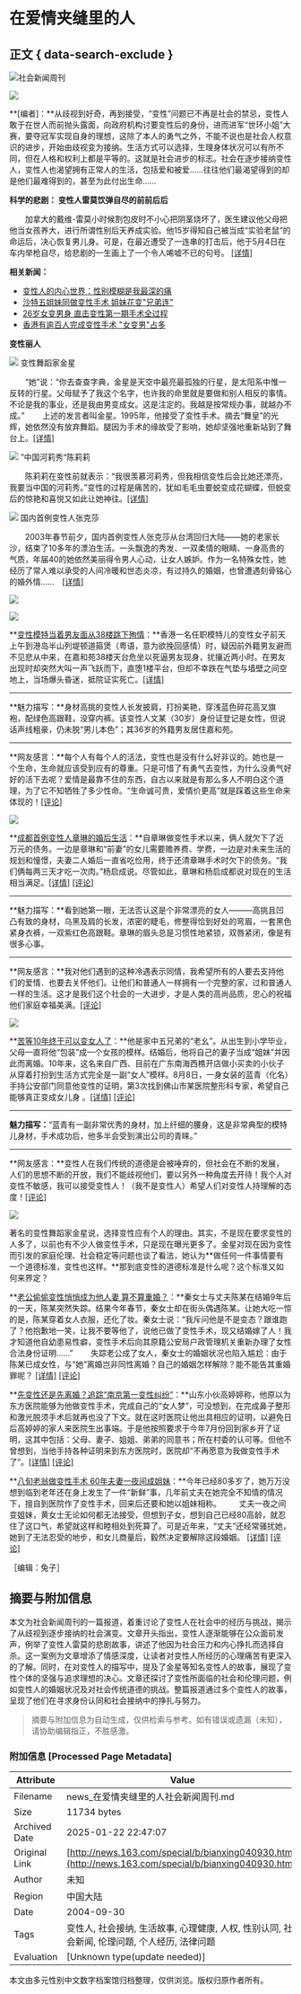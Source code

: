 # 在爱情夹缝里的人

## 正文 { data-search-exclude }


![社会新闻周刊](http://news.163.com/images2/shehuinews_t.gif)

![](http://cimg.163.com/news/0409/30/she2.jpg)

**\[编者\]：**从歧视到好奇，再到接受，“变性”问题已不再是社会的禁忌，变性人敢于在世人而前抛头露面，向政府机构讨要变性后的身份，进而进军“世环小姐”大赛，要夺冠军实现自身的理想，这除了本人的勇气之外，不能不说也是社会人权意识的进步，开始由歧视变为接纳。生活方式可以选择，生理身体状况可以有所不同，但在人格和权利上都是平等的。这就是社会进步的标志。社会在逐步接纳变性人，变性人也渴望拥有正常人的生活，包括爱和被爱……往往他们最渴望得到的却是他们最难得到的，甚至为此付出生命……

**科学的悲剧： 变性人雷莫饮弹自尽的前前后后**

　　加拿大的戴维-雷莫小时候割包皮时不小心把阴茎烧坏了，医生建议他父母把他当女孩养大，进行所谓性别后天养成实验。他15岁得知自己被当成“实验老鼠”的命运后，决心恢复男儿身。可是，在最近遭受了一连串的打击后，他于5月4日在车内举枪自尽，给悲剧的一生画上了一个令人唏嘘不已的句号。 [\[详情\]](http://news.163.com/2004w05/12557/2004w05_1084964801478.html)

**相关新闻：**

- [变性人的内心世界：性别模糊是我最深的痛](http://news.163.com/2004w03/12495/2004w03_1079574945493.html)
- [沙特五姐妹同做变性手术 姐妹花变"兄弟连"](http://news.163.com/2004w06/12586/2004w06_1087452480598.html)
- [26岁女变男身 直击变性第一期手术全过程](http://news.163.com/2004w07/12616/2004w07_1090036664152.html)
- [香港有逾百人完成变性手术 "女变男"占多](http://news.163.com/2004w09/12685/2004w09_1095993038569.html)

**变性丽人**

[![](http://cimg.163.com/news/0409/30/xing1.jpg)](http://news.163.com/2004w09/12691/2004w09_1096527883185.html) 变性舞蹈家金星

　　“她”说：“你去查查字典，金星是天空中最亮最孤独的行星，是太阳系中惟一反转的行星。父母赋予了我这个名字，也许我的命里就是要做和别人相反的事情。不论是我的事业，还是我由男变成女。这是注定的。我越是按常规办事，就越办不成。” 　　上述的发言者叫金星。1995年，他接受了变性手术。摘去“舞皇”的光辉，她依然没有放弃舞蹈。腿因为手术的缘故受了影响，她却坚强地重新站到了舞台上。[\[详情\]](http://news.163.com/2004w09/12691/2004w09_1096527883185.html)

[![](http://cimg.163.com/news/0409/30/jin2.jpg)](http://news.163.com/special/c/change040309.html) ”中国河莉秀“陈莉莉

　　陈莉莉在变性前就表示：“我很羡慕河莉秀，但我相信变性后会比她还漂亮，我要当中国的河莉秀。”变性的过程是痛苦的，犹如毛毛虫要蜕变成花蝴蝶，但蜕变后的惊艳和喜悦又如此让她神往。[\[详情\]](http://news.163.com/2004w09/12691/2004w09_1096527883185.html)

[![](http://cimg.163.com/news/0409/30/jin3.jpg)](http://news.163.com/2004w03/12486/2004w03_1078801561006.html) 国内首例变性人张克莎

　　2003年春节前夕，国内首例变性人张克莎从台湾回归大陆――她的老家长沙，结束了10多年的漂泊生活。一头飘逸的秀发、一双柔情的眼睛、一身高贵的气质，年届40的她依然美丽得令男人心动，让女人嫉妒。作为一名特殊女性，她经历了常人难以承受的人间冷暖和世态炎凉，有过持久的婚姻，也曾遭遇刻骨铭心的婚外情……　[\[详情\]](http://news.163.com/2004w03/12486/2004w03_1078801561006.html)

![](http://cimg.163.com/news/0409/30/tu11.jpg)

[![](http://cimg.163.com/news/0409/30/bian1.jpg)](http://news.163.com/2004w09/12685/2004w09_1096054127673.html)

**[变性模特当着男友面从38楼跳下殉情](http://news.163.com/2004w09/12685/2004w09_1096054127673.html)：**香港一名任职模特儿的变性女子前天上午到港岛半山列堤顿道箍煲（粤语，意为欲挽回感情）时，疑因前外籍男友避而不见悲从中来，在嘉和苑38楼天台危坐以死逼男友现身，扰攘近两小时。在男友出现时却突然大叫一声飞跃而下，直堕1楼平台，但却不幸跌在气垫与墙壁之间空地上，当场爆头昏迷，抵院证实死亡。[\[详情\]](http://news.163.com/2004w09/12685/2004w09_1096054127673.html)

---

**魅力描写：**身材高挑的变性人长发披肩，打扮美艳，穿浅蓝色碎花高叉旗袍，配绿色高跟鞋，没穿内裤。该变性人文某（30岁）身份证登记是女性，但说话声线粗豪，仍未脱“男儿本色”；其36岁的外籍男友居住嘉和苑。

---

**网友感言：**每个人有每个人的活法，变性也是没有什么好非议的。她也是一个生命，生命就应该受到应有的尊重。只是可惜了有勇气去变性，为什么没勇气好好的活下去呢？爱情是最靠不住的东西，自古以来就是有那么多人不明白这个道理，为了它不知牺牲了多少性命。“生命诚可贵，爱情价更高”就是踩着这些生命来体现的！[\[评论\]](http://post2.news.163.com/bbs/rep.jsp?b=biz2_bbs&i=1096054127771)

[![](http://cimg.163.com/news/0409/30/bian2.jpg)](http://news.163.com/2004w09/12668/2004w09_1094560009392.html)

**[成都首例变性人章琳的婚后生活](http://news.163.com/2004w09/12668/2004w09_1094560009392.html)：**自章琳做变性手术以来，俩人就欠下了近万元的债务。一边是章琳和“前妻”的女儿需要赡养费、学费，一边是对未来生活的规划和憧憬，夫妻二人婚后一直省吃俭用，终于还清章琳手术时欠下的债务。“我们俩每两三天才吃一次肉。”杨启成说。尽管如此，章琳和杨启成都说对现在的生活相当满足。[\[详情\]](http://news.163.com/2004w09/12668/2004w09_1094560009392.html) [\[评论\]](http://post2.news.163.com/bbs/rep.jsp?b=biz2_bbs&i=1094560009501)

---

**魅力描写：**看到她第一眼，无法否认这是个非常漂亮的女人———高挑且凹凸有致的身材，乌黑及肩的长发，浓密的睫毛，修整得恰到好处的弯眉，一套黑色紧身衣裤，一双紫红色高跟鞋。章琳的眉头总是习惯性地紧锁，双唇紧闭，像是有很多心事。

---

**网友感言：**我对他们遇到的这种冷遇表示同情，我希望所有的人要去支持他们的爱情．也要去关怀他们。让他们和普通人一样拥有一个完整的家，过和普通人一样的生活。这才是我们这个社会的一大进步，才是人类的高尚品质，忠心的祝福他们家庭幸福美满。[\[评论\]](http://news4.163.com/bbs/rep.jsp?b=biz2_bbs&i=1094610912939)

[![](http://cimg.163.com/news/0409/30/bian3.jpg)](http://news.163.com/2004w08/12639/2004w08_1092031766084.html)

**[苦等10年终于可以变女人了](http://news.163.com/2004w09/12670/2004w09_1094756841337.html)：**他是家中五兄弟的“老幺”。从出生到小学毕业，父母一直将他“包装”成一个女孩的模样。结婚后，他将自己的妻子当成“姐妹”并因此而离婚。10年来，这名来自广西、目前在广东南海西樵开店做小买卖的小伙子从穿着打扮到生活方式完全是一副“女人”模样。8月8日，一身女装的蓝青（化名）手持公安部门同意他变性的证明，第3次找到佛山市某医院整形科专家，希望自己能够真正变成女儿身 。[\[详情\]](http://news.163.com/2004w08/12639/2004w08_1092031766084.html) [\[评论\]](http://news4.163.com/bbs/rep.jsp?b=biz2_bbs&i=1092031766118)

---

**魅力描写：**“蓝青有一副非常优秀的身材，加上纤细的腰身，这是非常典型的模特儿身材，手术成功后，他多半会受到演出公司的青睐。”

---

**网友感言：**变性人在我们传统的道德是会被唾弃的，但社会在不断的发展，人们的思想不断的开放，我们不能歧视他们，要以另外一种角度去开待！我个人对变性不敏感，我可以接受变性人！（我不是变性人）希望人们对变性人持理解的态度！[\[评论\]](http://news4.163.com/bbs/rep.jsp?b=biz2_bbs&i=1092031766118)

![](http://cimg.163.com/news/0409/30/tu22.jpg)

著名的变性舞蹈家金星说，选择变性应有个人的理由。其实，不是现在要求变性的人多了，以前也有不少人做变性手术，只是现在曝光更多了。金星对现在因为变性而引发的家庭伦理、社会稳定等问题也谈了看法，她认为**做任何一件事情要有一个道德标准，变性也这样。**那到底变性的道德标准是什么呢？这个标准又如何来界定？

**[老公偷偷变性悄悄成为他人妻 算不算重婚？](http://news.163.com/2004w09/12689/2004w09_1096336940735.html)：**秦女士与丈夫陈某在结婚9年后的一天，陈某突然失踪。结果今年春节，秦女士却在街头偶遇陈某。让她大吃一惊的是，陈某穿着女人衣服，还化了妆。秦女士说：“我斥问他是不是变态？跟谁跑了？他抱歉地一笑，让我不要等他了，说他已做了变性手术，现又结婚嫁了人！我才知道他自幼患易性癖，变性手术后向其原籍公安局户政管理机关重新办理了女性合法身份证明……” 　　失踪老公成了女人，秦女士的婚姻状况也陷入尴尬：由于陈某已成女性，与“她”离婚岂非同性离婚？自己的婚姻怎样解除？能不能告其重婚罪呢？ [\[详情\]](http://news.163.com/2004w09/12689/2004w09_1096336940735.html) [\[评论\]](http://news4.163.com/bbs/rep.jsp?b=biz2_bbs&i=1096336944170)

**[先变性还是先离婚？追踪“南京第一变性纠纷”](http://news.163.com/2004w09/12689/2004w09_1096336940735.html)：**山东小伙高婷婷称，他原以为东方医院能够为他做变性手术，完成自己的“女人梦”，可没想到，在完成鼻子整形和激光脱须手术后就再也没了下文。就在这时医院让他出具相应的证明，以避免日后高婷婷的家人来医院生出事端。于是他按照要求于今年7月份回到家乡开了证明，这其中包括：父母、妻子、姐姐、弟弟的同意书；所在村委的认可等。但他不曾想到，当他手持各种证明来到东方医院时，医院却“不再愿意为我做变性手术了”。[\[详情\]](http://news.163.com/2004w08/12656/2004w08_1093491449413.html) [\[评论\]](http://news4.163.com/bbs/rep.jsp?b=biz2_bbs&i=1093491449496)

**[八旬老翁做变性手术 60年夫妻一夜间成姐妹](http://news.163.com/2004w06/12571/2004w06_1086154503317.html)：**今年已经80多岁了，她万万没想到临到老年还在身上发生了一件“新鲜”事，几年前丈夫在她完全不知情的情况下，擅自到医院作了变性手术，回来后还要和她以姐妹相称。 　　丈夫一夜之间变姐妹，黄女士无论如何都无法接受，但想到子女，想到自己已经80高龄，就忍住了这口气，希望就这样和睦相处到死算了。可是近年来，“丈夫”还经常骚扰她，她到了无法忍受的地步，和女儿商量后，毅然决定要解除这段婚姻。 [\[详情\]](http://news.163.com/2004w06/12571/2004w06_1086154503317.html) [\[评论\]](http://news4.163.com/bbs/rep.jsp?b=biz2_bbs&i=1086154511654)

［编辑：兔子］
<!-- tcd_original_link http://news.163.com/special/b/bianxing040930.html -->


## 摘要与附加信息

<!-- tcd_abstract -->
本文为社会新闻周刊的一篇报道，着重讨论了变性人在社会中的经历与挑战，揭示了从歧视到逐步接纳的社会演变。文章开头指出，变性人逐渐能够在公众面前发声，例举了变性人雷莫的悲剧故事，讲述了他因为社会压力和内心挣扎而选择自杀。这一案例为文章增添了情感深度，让读者对变性人所经历的心理痛苦有更深入的了解。同时，在对变性人的描写中，提及了金星等知名变性人的故事，展现了变性个体的坚强与追求理想的决心。文章还探讨了变性所面临的社会和伦理问题，例如变性人的婚姻状况及对社会传统道德的挑战。整篇报道通过多个变性人的故事，呈现了他们在寻求身份认同和社会接纳中的挣扎与努力。
<!-- tcd_abstract_end -->

> 摘要与附加信息为自动生成，仅供检索与参考。如有错误或遗漏（未知），请协助编辑指正，不胜感激。

### 附加信息 [Processed Page Metadata]

| Attribute       | Value                                  |
|-----------------|----------------------------------------|
| Filename        | news_在爱情夹缝里的人社会新闻周刊.md                             |
| Size            | 11734 bytes                           |
| Archived Date   | 2025-01-22 22:47:07                             |
| Original Link   | [http://news.163.com/special/b/bianxing040930.html](http://news.163.com/special/b/bianxing040930.html)                       |
| Author          | 未知                               |
| Region          | 中国大陆                               |
| Date            | 2004-09-30                                 |
| Tags            | 变性人, 社会接纳, 生活故事, 心理健康, 人权, 性别认同, 社会新闻, 伦理问题, 个人经历, 法律问题                                 |
| Evaluation            | [Unknown type(update needed)]                                 |
<!-- tcd_table_end -->

本文由多元性别中文数字档案馆归档整理，仅供浏览。版权归原作者所有。
